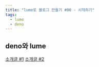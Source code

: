 ```yaml
---
title: "lume로 블로그 만들기 #00 - 시작하기"
tags:
  - lume
  - deno
---
```


## deno와 lume

[소개글 #1](https://jhyeok.com/deno-experience/)
[소개글 #2](https://han41858.tistory.com/55)